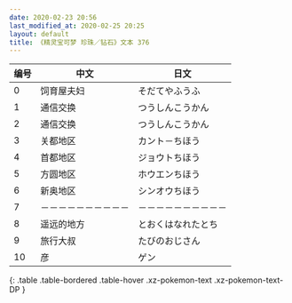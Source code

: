 ```yaml
---
date: 2020-02-23 20:56
last_modified_at: 2020-02-25 20:25
layout: default
title: 《精灵宝可梦 珍珠／钻石》文本 376
---
```

| 编号 | 中文 | 日文 |
| ---- | ---- | ---- |
| 0 | 饲育屋夫妇 | そだてやふうふ |
| 1 | 通信交换 | つうしんこうかん |
| 2 | 通信交换 | つうしんこうかん |
| 3 | 关都地区 | カント－ちほう |
| 4 | 首都地区 | ジョウトちほう |
| 5 | 方圆地区 | ホウエンちほう |
| 6 | 新奥地区 | シンオウちほう |
| 7 | －－－－－－－－－－ | －－－－－－－－－－ |
| 8 | 遥远的地方 | とおくはなれたとち |
| 9 | 旅行大叔 | たびのおじさん |
| 10 | 彦 | ゲン |
{: .table .table-bordered .table-hover .xz-pokemon-text .xz-pokemon-text-DP }